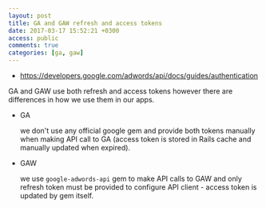 ```yaml
---
layout: post
title: GA and GAW refresh and access tokens
date: 2017-03-17 15:52:21 +0300
access: public
comments: true
categories: [ga, gaw]
---
```


- <https://developers.google.com/adwords/api/docs/guides/authentication>

GA and GAW use both refresh and access tokens however there are differences in
how we use them in our apps.

- GA

  we don't use any official google gem and provide both tokens manually when
  making API call to GA (access token is stored in Rails cache and manually
  updated when expired).

- GAW

  we use `google-adwords-api` gem to make API calls to GAW and only refresh token
  must be provided to configure API client - access token is updated by gem itself.
